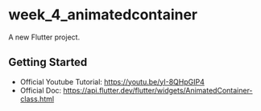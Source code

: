 # week_4_animatedcontainer

A new Flutter project.

## Getting Started

- Official Youtube Tutorial: https://youtu.be/yI-8QHpGIP4
- Official Doc: https://api.flutter.dev/flutter/widgets/AnimatedContainer-class.html

